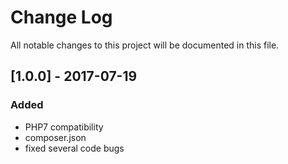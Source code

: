 # Change Log
All notable changes to this project will be documented in this file.

## [1.0.0] - 2017-07-19

### Added
- PHP7 compatibility
- composer.json
- fixed several code bugs